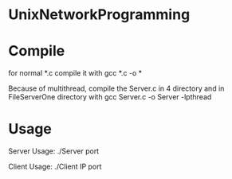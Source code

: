 UnixNetworkProgramming
======================

Compile
======================
for normal *.c compile it with 
gcc *.c -o *

Because of multithread, compile the Server.c in 4 directory and in FileServerOne directory with
gcc Server.c -o Server -lpthread

Usage
======================
Server Usage:  ./Server port

Client Usage:  ./Client IP port
